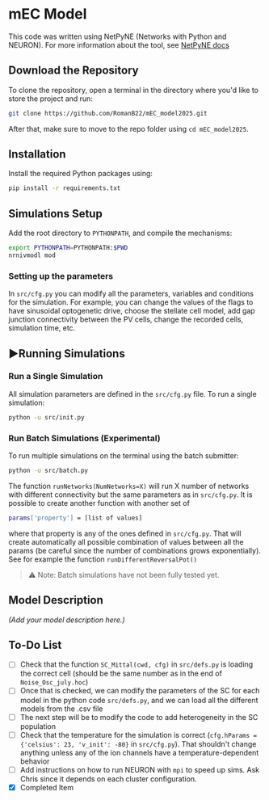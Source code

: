 # mEC Model
 
 This code was written using NetPyNE (Networks with Python and NEURON). For more information about the tool, see [NetPyNE docs](http://doc.netpyne.org/)

## Download the Repository

To clone the repository, open a terminal in the directory where you'd like to store the project and run:

```bash
git clone https://github.com/RomanB22/mEC_model2025.git
````

After that, make sure to move to the repo folder using `cd mEC_model2025`.

## Installation

Install the required Python packages using:

```bash
pip install -r requirements.txt
```

## Simulations Setup

Add the root directory to `PYTHONPATH`, and compile the mechanisms:

```bash
export PYTHONPATH=PYTHONPATH:$PWD
nrnivmodl mod
```

### Setting up the parameters

In `src/cfg.py` you can modify all the parameters, variables and conditions for the simulation. For example, you can change the values of the flags to have sinusoidal optogenetic drive, choose the stellate cell model, add gap junction connectivity between the PV cells, change the recorded cells, simulation time, etc.

## ▶Running Simulations

### Run a Single Simulation

All simulation parameters are defined in the `src/cfg.py` file. To run a single simulation:

```bash
python -u src/init.py
```

### Run Batch Simulations (Experimental)

To run multiple simulations on the terminal using the batch submitter:

```bash
python -u src/batch.py
```
The function `runNetworks(NumNetworks=X)` will run X number of networks with different connectivity but the same parameters as in `src/cfg.py`. It is possible to create another function with another set of 
```bash
params['property'] = [list of values]
```
where that property is any of the ones defined in `src/cfg.py`. That will create automatically all possible combination of values between all the params (be careful since the number of combinations grows exponentially). See for example the function `runDifferentReversalPot()`

> ⚠️ Note: Batch simulations have not been fully tested yet.

## Model Description

*(Add your model description here.)*

## To-Do List

- [ ] Check that the function `SC_Mittal(cwd, cfg)` in `src/defs.py` is loading the correct cell (should be the same number as in the end of `Noise_Osc_july.hoc`)
- [ ] Once that is checked, we can modify the parameters of the SC for each model in the python code `src/defs.py`, and we can load all the different models from the .csv file
- [ ] The next step will be to modify the code to add heterogeneity in the SC population
- [ ] Check that the temperature for the simulation is correct (`cfg.hParams = {'celsius': 23, 'v_init': -80}` in `src/cfg.py`). That shouldn't change anything unless any of the ion channels have a temperature-dependent behavior
- [ ] Add instructions on how to run NEURON with `mpi` to speed up sims. Ask Chris since it depends on each cluster configuration.
- [x] Completed Item